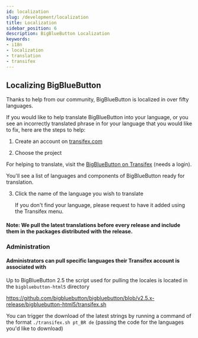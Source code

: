 ```yaml
---
id: localization
slug: /development/localization
title: Localization
sidebar_position: 6
description: BigBlueButton Localization
keywords:
- i18n
- localization
- translation
- transifex
---
```


## Localizing BigBlueButton

Thanks to help from our community, BigBlueButton is localized in over fifty languages.

If you would like to help translate BigBlueButton into your language, or you see an incorrectly translated phrase in for your language that you would like to fix, here are the steps to help:

1. Create an account on [transifex.com](https://www.transifex.com/)

2. Choose the project

For helping to translate, visit the [BigBlueButton on Transifex](https://www.transifex.com/bigbluebutton/) (needs a login).

You'll see a list of languages and components of BigBlueButton ready for translation.

3. Click the name of the language you wish to translate

   If you don't find your language, please request to have it added using the Transifex menu.

#### Note: We pull the latest translations before every release and include them in the packages distributed with the release.

### Administration

#### Administrators can pull specific languages their Transifex account is associated with

Up to BigBlueButton 2.5 the script used for pulling the locales is located in the `bigbluebutton-html5` directory

https://github.com/bigbluebutton/bigbluebutton/blob/v2.5.x-release/bigbluebutton-html5/transifex.sh

You can trigger the download of the latest strings by running a command of the format `./transifex.sh pt_BR de` (passing the code for the languages you'd like to download)


